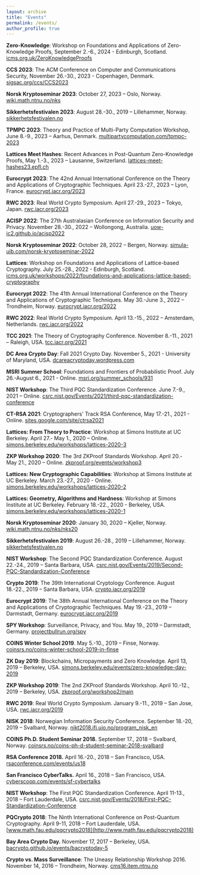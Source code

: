 ```yaml
---
layout: archive
title: "Events"
permalink: /events/
author_profile: true
---
```


**Zero-Knowledge**: Workshop on Foundations and Applications of Zero-Knowledge Proofs, September 2.-6., 2024 - Edinburgh, Scotland. [icms.org.uk/ZeroKnowledgeProofs](https://www.icms.org.uk/ZeroKnowledgeProofs)

**CCS 2023**: The ACM Conference on Computer and Communications Security, November 26.-30., 2023 - Copenhagen, Denmark. [sigsac.org/ccs/CCS2023](https://www.sigsac.org/ccs/CCS2023)

**Norsk Kryptoseminar 2023**: October 27, 2023 – Oslo, Norway. [wiki.math.ntnu.no/nks](https://wiki.math.ntnu.no/nks)

**Sikkerhetsfestivalen 2023**: August 28.-30., 2019 – Lillehammer, Norway. [sikkerhetsfestivalen.no](https://sikkerhetsfestivalen.no)

**TPMPC 2023**: Theory and Practice of Multi-Party Computation Workshop, June 8.-9., 2023 – Aarhus, Denmark. [multipartycomputation.com/tpmpc-2023](https://www.multipartycomputation.com/tpmpc-2023)

**Lattices Meet Hashes**: Recent Advances in Post-Quantum Zero-Knowledge Proofs, May 1.-3., 2023 – Lausanne, Switzerland. [lattices-meet-hashes23.epfl.ch](https://lattices-meet-hashes23.epfl.ch/index.html)

**Eurocrypt 2023**: The 42nd Annual International Conference on the Theory and Applications of Cryptographic Techniques. April 23.-27., 2023 – Lyon, France. [eurocrypt.iacr.org/2023](https://eurocrypt.iacr.org/2023)

**RWC 2023**: Real World Crypto Symposium. April 27.-29., 2023 – Tokyo, Japan. [rwc.iacr.org/2023](https://rwc.iacr.org/2023)

**ACISP 2022**: The 27th Australasian Conference on Information Security and Privacy. November 28.-30., 2022 – Wollongong, Australia. [uow-ic2.github.io/acisp2022](https://uow-ic2.github.io/acisp2022)

**Norsk Kryptoseminar 2022**: October 28, 2022 – Bergen, Norway. [simula-uib.com/norsk-kryptoseminar-2022](https://simula-uib.com/norsk-kryptoseminar-2022)

**Lattices**: Workshop on Foundations and Applications of Lattice-based Cryptography. July 25.-28., 2022 - Edinburgh, Scotland. [icms.org.uk/workshops/2022/foundations-and-applications-lattice-based-cryptography](https://www.icms.org.uk/workshops/2022/foundations-and-applications-lattice-based-cryptography)

**Eurocrypt 2022**: The 41th Annual International Conference on the Theory and Applications of Cryptographic Techniques. May 30.-June 3., 2022 – Trondheim, Norway. [eurocrypt.iacr.org/2022](https://eurocrypt.iacr.org/2022)

**RWC 2022**: Real World Crypto Symposium. April 13.-15., 2022 – Amsterdam, Netherlands. [rwc.iacr.org/2022](https://rwc.iacr.org/2022)

**TCC 2021**: The Theory of Cryptography Conference. November 8.-11., 2021 – Raleigh, USA. [tcc.iacr.org/2021](https://tcc.iacr.org/2021)

**DC Area Crypto Day**: Fall 2021 Crypto Day. November 5., 2021 - University of Maryland, USA. [dcareacryptoday.wordpress.com](https://dcareacryptoday.wordpress.com/2021/10/25/fall-2021-crypto-day)

**MSRI Summer School**: Foundations and Frontiers of Probabilistic Proof. July 26.-August 6., 2021 - Online. [msri.org/summer_schools/931](https://www.msri.org/summer_schools/931)

**NIST Workshop**: The Third PQC Standardization Conference. June 7.-9., 2021 – Online. [csrc.nist.gov/Events/2021/third-pqc-standardization-conference](https://csrc.nist.gov/Events/2021/third-pqc-standardization-conference)

**CT-RSA 2021**: Cryptographers' Track RSA Conference, May 17.-21., 2021 - Online. [sites.google.com/site/ctrsa2021](https://sites.google.com/site/ctrsa2021)

**Lattices: From Theory to Practice**: Workshop at Simons Institute at UC Berkeley. April 27.- May 1., 2020 – Online. [simons.berkeley.edu/workshops/lattices-2020-3](https://simons.berkeley.edu/workshops/lattices-2020-3)

**ZKP Workshop 2020**: The 3rd ZKProof Standards Workshop. April 20.- May 21., 2020 – Online. [zkproof.org/events/workshop3](https://zkproof.org/events/workshop3)

**Lattices: New Cryptographic Capabilities**: Workshop at Simons Institute at UC Berkeley. March 23.-27., 2020 - Online. [simons.berkeley.edu/workshops/lattices-2020-2](https://simons.berkeley.edu/workshops/lattices-2020-2)

**Lattices: Geometry, Algorithms and Hardness**: Workshop at Simons Institute at UC Berkeley. February 18.-22., 2020 - Berkeley, USA. [simons.berkeley.edu/workshops/lattices-2020-1](https://simons.berkeley.edu/workshops/lattices-2020-1)

**Norsk Kryptoseminar 2020**: January 30, 2020 – Kjeller, Norway. [wiki.math.ntnu.no/nks/nks20](https://wiki.math.ntnu.no/nks/nks20)

**Sikkerhetsfestivalen 2019**: August 26.-28., 2019 – Lillehammer, Norway. [sikkerhetsfestivalen.no](https://sikkerhetsfestivalen.no)

**NIST Workshop**: The Second PQC Standardization Conference. August 22.-24., 2019 – Santa Barbara, USA. [csrc.nist.gov/Events/2019/Second-PQC-Standardization-Conference](https://csrc.nist.gov/Events/2019/Second-PQC-Standardization-Conference)

**Crypto 2019**: The 39th International Cryptology Conference. August 18.-22., 2019 – Santa Barbara, USA. [crypto.iacr.org/2019](https://crypto.iacr.org/2019)

**Eurocrypt 2019**: The 38th Annual International Conference on the Theory and Applications of Cryptographic Techniques. May 19.-23., 2019 – Darmstadt, Germany. [eurocrypt.iacr.org/2019](https://eurocrypt.iacr.org/2019)

**SPY Workshop**: Surveillance, Privacy, and You. May 19., 2019 – Darmstadt, Germany. [projectbullrun.org/spy](https://projectbullrun.org/spy)

**COINS Winter School 2019**. May 5.-10., 2019 – Finse, Norway. [coinsrs.no/coins-winter-school-2019-in-finse](https://coinsrs.no/coins-winter-school-2019-in-finse)

**ZK Day 2019**: Blockchains, Micropayments and Zero Knowledge. April 13, 2019 – Berkeley, USA. [simons.berkeley.edu/events/zero-knowledge-day-2019](https://simons.berkeley.edu/events/zero-knowledge-day-2019)

**ZKP Workshop 2019**: The 2nd ZKProof Standards Workshop. April 10.-12., 2019 – Berkeley, USA. [zkproof.org/workshop2/main](https://zkproof.org/workshop2/main)

**RWC 2019**: Real World Crypto Symposium. January 9.-11., 2019 – San Jose, USA. [rwc.iacr.org/2019](https://rwc.iacr.org/2019)

**NISK 2018**: Norwegian Information Security Conference. September 18.-20, 2019 – Svalbard, Norway. [nikt2018.ifi.uio.no/program_nisk_en](http://nikt2018.ifi.uio.no/program_nisk_en)

**COINS Ph.D. Student Seminar 2018.** September 17., 2018 – Svalbard, Norway. [coinsrs.no/coins-ph-d-student-seminar-2018-svalbard](https://coinsrs.no/coins-ph-d-student-seminar-2018-svalbard)

**RSA Conference 2018.** April 16.-20., 2018 – San Francisco, USA. [rsaconference.com/events/us18](https://www.rsaconference.com/events/us18)

**San Francisco CyberTalks.** April 16., 2018 – San Francisco, USA. [cyberscoop.com/events/sf-cybertalks](https://www.cyberscoop.com/events/sf-cybertalks)

**NIST Workshop**: The First PQC Standardization Conference. April 11-13., 2018 – Fort Lauderdale, USA. [csrc.nist.gov/Events/2018/First-PQC-Standardization-Conference](https://csrc.nist.gov/Events/2018/First-PQC-Standardization-Conference)

**PQCrypto 2018**: The Ninth International Conference on Post-Quantum Cryptography. April 9-11, 2018 – Fort Lauderdale, USA. [www.math.fau.edu/pqcrypto2018](http://www.math.fau.edu/pqcrypto2018)

**Bay Area Crypto Day.** November 17, 2017 – Berkeley, USA. [bacrypto.github.io/events/bacryptoday-5](https://bacrypto.github.io/events/bacryptoday-5)

**Crypto vs. Mass Surveillance**: The Uneasy Relationship Workshop 2016. November 14, 2016 – Trondheim, Norway. [cms16.item.ntnu.no](http://cms16.item.ntnu.no)
